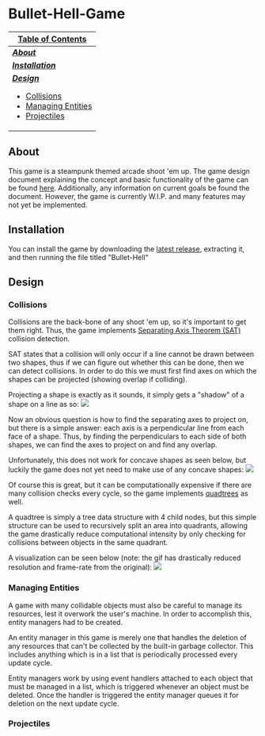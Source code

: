 # Bullet-Hell-Game

| <u>**Table of Contents**</u> |
| ----------------- |
| <u>***[About](#about)***</u> |
| <u>***[Installation](#installation)***</u> |
| <u>***[Design](#design)***</u> <ul><li>[Collisions](#collisions)</li><li>[Managing Entities](#managing-entities)</li><li>[Projectiles](#projectiles)</li></ul> |

## About

This game is a steampunk themed arcade shoot 'em up. The game design document explaining the concept and basic functionality of the game can be found [here](https://docs.google.com/document/d/1aVQhy6VemEaqebC-rwQucTiyn8EiKEAMLSkEYDBvMpk/edit?usp=sharing).
Additionally, any information on current goals be found the document.
However, the game is currently W.I.P. and many features may not yet be implemented.

## Installation

You can install the game by downloading the [latest release](https://github.com/WhyNot180/Bullet-Hell-Game/releases), extracting it, and then running the file titled "Bullet-Hell"

## Design

### Collisions

Collisions are the back-bone of any shoot 'em up, so it's important to get them right.
Thus, the game implements [Separating Axis Theorem (SAT)](https://en.wikipedia.org/wiki/Hyperplane_separation_theorem) collision detection.

SAT states that a collision will only occur if a line cannot be drawn between two shapes, thus if we can figure out whether this can be done, then we can detect collisions.
In order to do this we must first find axes on which the shapes can be projected (showing overlap if colliding).

Projecting a shape is exactly as it sounds, it simply gets a "shadow" of a shape on a line as so:
![](https://upload.wikimedia.org/wikipedia/commons/9/9b/Separating_axis_theorem2008.png)

Now an obvious question is how to find the separating axes to project on, but there is a simple answer: each axis is a perpendicular line from each face of a shape.
Thus, by finding the perpendiculars to each side of both shapes, we can find the axes to project on and find any overlap.

Unfortunately, this does not work for concave shapes as seen below, but luckily the game does not yet need to make use of any concave shapes:
![](https://upload.wikimedia.org/wikipedia/commons/thumb/9/99/Separating_axis_theorem2.svg/1024px-Separating_axis_theorem2.svg.png)

Of course this is great, but it can be computationally expensive if there are many collision checks every cycle, so the game implements [quadtrees](https://en.wikipedia.org/wiki/Quadtree) as well.

A quadtree is simply a tree data structure with 4 child nodes, but this simple structure can be used to recursively split an area into quadrants, allowing the game drastically reduce computational intensity by only checking for collisions between objects in the same quadrant.

A visualization can be seen below (note: the gif has drastically reduced resolution and frame-rate from the original):
![](https://i.sstatic.net/6cQeQ.gif)

### Managing Entities

A game with many collidable objects must also be careful to manage its resources, lest it overwork the user's machine.
In order to accomplish this, entity managers had to be created.

An entity manager in this game is merely one that handles the deletion of any resources that can't be collected by the built-in garbage collector.
This includes anything which is in a list that is periodically processed every update cycle.

Entity managers work by using event handlers attached to each object that must be managed in a list, which is triggered whenever an object must be deleted.
Once the handler is triggered the entity manager queues it for deletion on the next update cycle.

### Projectiles